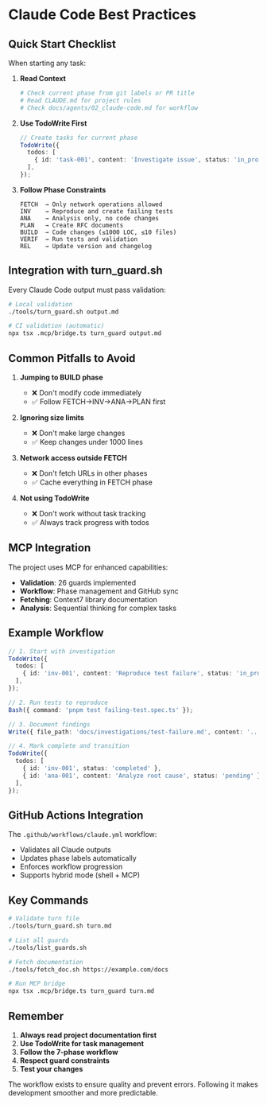 # Claude Code Best Practices

## Quick Start Checklist

When starting any task:

1. **Read Context**

   ```bash
   # Check current phase from git labels or PR title
   # Read CLAUDE.md for project rules
   # Check docs/agents/02_claude-code.md for workflow
   ```

2. **Use TodoWrite First**

   ```typescript
   // Create tasks for current phase
   TodoWrite({
     todos: [
       { id: 'task-001', content: 'Investigate issue', status: 'in_progress', priority: 'high' },
     ],
   });
   ```

3. **Follow Phase Constraints**
   ```
   FETCH  → Only network operations allowed
   INV    → Reproduce and create failing tests
   ANA    → Analysis only, no code changes
   PLAN   → Create RFC documents
   BUILD  → Code changes (≤1000 LOC, ≤10 files)
   VERIF  → Run tests and validation
   REL    → Update version and changelog
   ```

## Integration with turn_guard.sh

Every Claude Code output must pass validation:

```bash
# Local validation
./tools/turn_guard.sh output.md

# CI validation (automatic)
npx tsx .mcp/bridge.ts turn_guard output.md
```

## Common Pitfalls to Avoid

1. **Jumping to BUILD phase**

   - ❌ Don't modify code immediately
   - ✅ Follow FETCH→INV→ANA→PLAN first

2. **Ignoring size limits**

   - ❌ Don't make large changes
   - ✅ Keep changes under 1000 lines

3. **Network access outside FETCH**

   - ❌ Don't fetch URLs in other phases
   - ✅ Cache everything in FETCH phase

4. **Not using TodoWrite**
   - ❌ Don't work without task tracking
   - ✅ Always track progress with todos

## MCP Integration

The project uses MCP for enhanced capabilities:

- **Validation**: 26 guards implemented
- **Workflow**: Phase management and GitHub sync
- **Fetching**: Context7 library documentation
- **Analysis**: Sequential thinking for complex tasks

## Example Workflow

```typescript
// 1. Start with investigation
TodoWrite({
  todos: [
    { id: 'inv-001', content: 'Reproduce test failure', status: 'in_progress', priority: 'high' },
  ],
});

// 2. Run tests to reproduce
Bash({ command: 'pnpm test failing-test.spec.ts' });

// 3. Document findings
Write({ file_path: 'docs/investigations/test-failure.md', content: '...' });

// 4. Mark complete and transition
TodoWrite({
  todos: [
    { id: 'inv-001', status: 'completed' },
    { id: 'ana-001', content: 'Analyze root cause', status: 'pending' },
  ],
});
```

## GitHub Actions Integration

The `.github/workflows/claude.yml` workflow:

- Validates all Claude outputs
- Updates phase labels automatically
- Enforces workflow progression
- Supports hybrid mode (shell + MCP)

## Key Commands

```bash
# Validate turn file
./tools/turn_guard.sh turn.md

# List all guards
./tools/list_guards.sh

# Fetch documentation
./tools/fetch_doc.sh https://example.com/docs

# Run MCP bridge
npx tsx .mcp/bridge.ts turn_guard turn.md
```

## Remember

1. **Always read project documentation first**
2. **Use TodoWrite for task management**
3. **Follow the 7-phase workflow**
4. **Respect guard constraints**
5. **Test your changes**

The workflow exists to ensure quality and prevent errors. Following it makes development smoother and more predictable.
